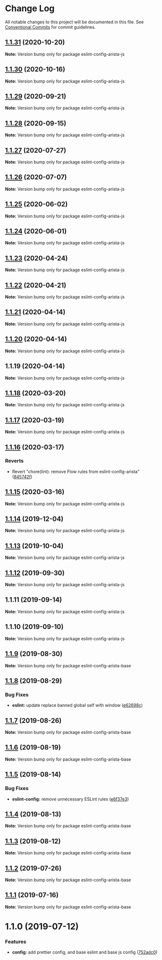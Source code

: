 # Change Log

All notable changes to this project will be documented in this file.
See [Conventional Commits](https://conventionalcommits.org) for commit guidelines.

## [1.1.31](https://github.com/aristanetworks/cloudvision-frontend-config/compare/eslint-config-arista-js@1.1.30...eslint-config-arista-js@1.1.31) (2020-10-20)

**Note:** Version bump only for package eslint-config-arista-js





## [1.1.30](https://github.com/aristanetworks/cloudvision-frontend-config/compare/eslint-config-arista-js@1.1.29...eslint-config-arista-js@1.1.30) (2020-10-16)

**Note:** Version bump only for package eslint-config-arista-js





## [1.1.29](https://github.com/aristanetworks/cloudvision-frontend-config/compare/eslint-config-arista-js@1.1.28...eslint-config-arista-js@1.1.29) (2020-09-21)

**Note:** Version bump only for package eslint-config-arista-js





## [1.1.28](https://github.com/aristanetworks/cloudvision-frontend-config/compare/eslint-config-arista-js@1.1.27...eslint-config-arista-js@1.1.28) (2020-09-15)

**Note:** Version bump only for package eslint-config-arista-js





## [1.1.27](https://github.com/aristanetworks/cloudvision-frontend-config/compare/eslint-config-arista-js@1.1.26...eslint-config-arista-js@1.1.27) (2020-07-27)

**Note:** Version bump only for package eslint-config-arista-js





## [1.1.26](https://github.com/aristanetworks/cloudvision-frontend-config/compare/eslint-config-arista-js@1.1.25...eslint-config-arista-js@1.1.26) (2020-07-07)

**Note:** Version bump only for package eslint-config-arista-js





## [1.1.25](https://github.com/aristanetworks/cloudvision-frontend-config/compare/eslint-config-arista-js@1.1.24...eslint-config-arista-js@1.1.25) (2020-06-02)

**Note:** Version bump only for package eslint-config-arista-js





## [1.1.24](https://github.com/aristanetworks/cloudvision-frontend-config/compare/eslint-config-arista-js@1.1.23...eslint-config-arista-js@1.1.24) (2020-06-01)

**Note:** Version bump only for package eslint-config-arista-js





## [1.1.23](https://github.com/aristanetworks/cloudvision-frontend-config/compare/eslint-config-arista-js@1.1.22...eslint-config-arista-js@1.1.23) (2020-04-24)

**Note:** Version bump only for package eslint-config-arista-js





## [1.1.22](https://github.com/aristanetworks/cloudvision-frontend-config/compare/eslint-config-arista-js@1.1.19...eslint-config-arista-js@1.1.22) (2020-04-21)

**Note:** Version bump only for package eslint-config-arista-js





## [1.1.21](https://github.com/aristanetworks/cloudvision-frontend-config/compare/eslint-config-arista-js@1.1.19...eslint-config-arista-js@1.1.21) (2020-04-14)

**Note:** Version bump only for package eslint-config-arista-js





## [1.1.20](https://github.com/aristanetworks/cloudvision-frontend-config/compare/eslint-config-arista-js@1.1.19...eslint-config-arista-js@1.1.20) (2020-04-14)

**Note:** Version bump only for package eslint-config-arista-js





## 1.1.19 (2020-04-14)

**Note:** Version bump only for package eslint-config-arista-js





## [1.1.18](http://gerrit.corp.arista.io:29418/web-components/compare/eslint-config-arista-js@1.1.17...eslint-config-arista-js@1.1.18) (2020-03-20)

**Note:** Version bump only for package eslint-config-arista-js





## [1.1.17](http://gerrit.corp.arista.io:29418/web-components/compare/eslint-config-arista-js@1.1.16...eslint-config-arista-js@1.1.17) (2020-03-19)

**Note:** Version bump only for package eslint-config-arista-js





## [1.1.16](http://gerrit.corp.arista.io:29418/web-components/compare/eslint-config-arista-js@1.1.15...eslint-config-arista-js@1.1.16) (2020-03-17)


### Reverts

* Revert "chore(lint): remove Flow rules from eslint-config-arista" ([845742f](http://gerrit.corp.arista.io:29418/web-components/commits/845742f94db1bb8c5445bac761720a7e5492820e))





## [1.1.15](http://gerrit.corp.arista.io:29418/web-components/compare/eslint-config-arista-js@1.1.14...eslint-config-arista-js@1.1.15) (2020-03-16)

**Note:** Version bump only for package eslint-config-arista-js





## [1.1.14](http://gerrit.corp.arista.io:29418/web-components/compare/eslint-config-arista-js@1.1.13...eslint-config-arista-js@1.1.14) (2019-12-04)

**Note:** Version bump only for package eslint-config-arista-js





## [1.1.13](http://gerrit.corp.arista.io:29418/web-components/compare/eslint-config-arista-js@1.1.12...eslint-config-arista-js@1.1.13) (2019-10-04)

**Note:** Version bump only for package eslint-config-arista-js





## [1.1.12](http://gerrit.corp.arista.io:29418/web-components/compare/eslint-config-arista-js@1.1.11...eslint-config-arista-js@1.1.12) (2019-09-30)

**Note:** Version bump only for package eslint-config-arista-js





## 1.1.11 (2019-09-14)

**Note:** Version bump only for package eslint-config-arista-js





## 1.1.10 (2019-09-10)

**Note:** Version bump only for package eslint-config-arista-js





## [1.1.9](http://gerrit.corp.arista.io:29418/web-components/compare/eslint-config-arista-base@1.1.8...eslint-config-arista-base@1.1.9) (2019-08-30)

**Note:** Version bump only for package eslint-config-arista-base





## [1.1.8](http://gerrit.corp.arista.io:29418/web-components/compare/eslint-config-arista-base@1.1.7...eslint-config-arista-base@1.1.8) (2019-08-29)


### Bug Fixes

* **eslint:** update replace banned global self with window ([e62698c](http://gerrit.corp.arista.io:29418/web-components/commits/e62698c))





## [1.1.7](http://gerrit.corp.arista.io:29418/web-components/compare/eslint-config-arista-base@1.1.6...eslint-config-arista-base@1.1.7) (2019-08-26)

**Note:** Version bump only for package eslint-config-arista-base





## [1.1.6](http://gerrit.corp.arista.io:29418/web-components/compare/eslint-config-arista-base@1.1.5...eslint-config-arista-base@1.1.6) (2019-08-19)

**Note:** Version bump only for package eslint-config-arista-base





## [1.1.5](http://gerrit.corp.arista.io:29418/web-components/compare/eslint-config-arista-base@1.1.4...eslint-config-arista-base@1.1.5) (2019-08-14)


### Bug Fixes

* **eslint-config:** remove unnecessary ESLint rules ([e6f37e3](http://gerrit.corp.arista.io:29418/web-components/commits/e6f37e3))





## [1.1.4](http://gerrit.corp.arista.io:29418/web-components/compare/eslint-config-arista-base@1.1.3...eslint-config-arista-base@1.1.4) (2019-08-13)

**Note:** Version bump only for package eslint-config-arista-base





## [1.1.3](http://gerrit.corp.arista.io:29418/web-components/compare/eslint-config-arista-base@1.1.2...eslint-config-arista-base@1.1.3) (2019-08-12)

**Note:** Version bump only for package eslint-config-arista-base





## [1.1.2](http://gerrit.corp.arista.io:29418/web-components/compare/eslint-config-arista-base@1.1.1...eslint-config-arista-base@1.1.2) (2019-07-26)

**Note:** Version bump only for package eslint-config-arista-base





## [1.1.1](http://gerrit.corp.arista.io:29418/web-components/compare/eslint-config-arista-base@1.1.0...eslint-config-arista-base@1.1.1) (2019-07-16)

**Note:** Version bump only for package eslint-config-arista-base





# 1.1.0 (2019-07-12)


### Features

* **config:** add prettier config, and base eslint and base js config ([752adc0](http://gerrit.corp.arista.io:29418/web-components/commits/752adc0))

